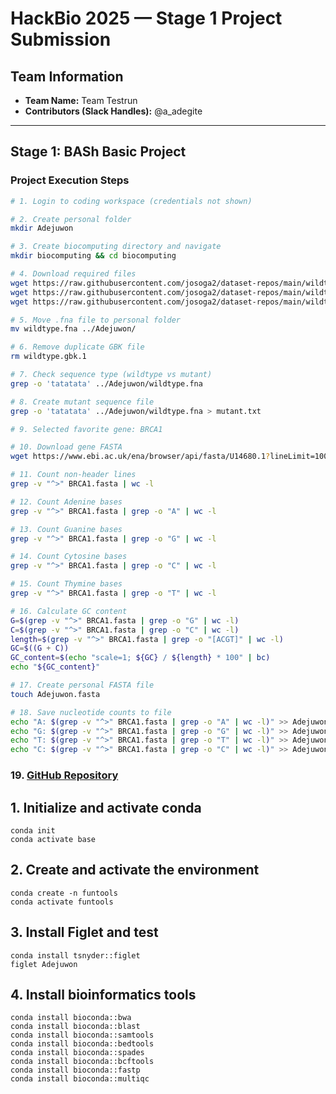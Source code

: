 # HackBio 2025 — Stage 1 Project Submission

## Team Information

- **Team Name:** Team Testrun  
- **Contributors (Slack Handles):** @a_adegite

---

## Stage 1: BASh Basic Project

### Project Execution Steps

```bash
# 1. Login to coding workspace (credentials not shown)

# 2. Create personal folder
mkdir Adejuwon

# 3. Create biocomputing directory and navigate
mkdir biocomputing && cd biocomputing

# 4. Download required files
wget https://raw.githubusercontent.com/josoga2/dataset-repos/main/wildtype.fna
wget https://raw.githubusercontent.com/josoga2/dataset-repos/main/wildtype.gbk
wget https://raw.githubusercontent.com/josoga2/dataset-repos/main/wildtype.gbk

# 5. Move .fna file to personal folder
mv wildtype.fna ../Adejuwon/

# 6. Remove duplicate GBK file
rm wildtype.gbk.1

# 7. Check sequence type (wildtype vs mutant)
grep -o 'tatatata' ../Adejuwon/wildtype.fna

# 8. Create mutant sequence file
grep -o 'tatatata' ../Adejuwon/wildtype.fna > mutant.txt

# 9. Selected favorite gene: BRCA1

# 10. Download gene FASTA
wget https://www.ebi.ac.uk/ena/browser/api/fasta/U14680.1?lineLimit=1000 -O BRCA1.fasta

# 11. Count non-header lines
grep -v "^>" BRCA1.fasta | wc -l

# 12. Count Adenine bases
grep -v "^>" BRCA1.fasta | grep -o "A" | wc -l

# 13. Count Guanine bases
grep -v "^>" BRCA1.fasta | grep -o "G" | wc -l

# 14. Count Cytosine bases
grep -v "^>" BRCA1.fasta | grep -o "C" | wc -l

# 15. Count Thymine bases
grep -v "^>" BRCA1.fasta | grep -o "T" | wc -l

# 16. Calculate GC content
G=$(grep -v "^>" BRCA1.fasta | grep -o "G" | wc -l)
C=$(grep -v "^>" BRCA1.fasta | grep -o "C" | wc -l)
length=$(grep -v "^>" BRCA1.fasta | grep -o "[ACGT]" | wc -l)
GC=$((G + C))
GC_content=$(echo "scale=1; ${GC} / ${length} * 100" | bc)
echo "${GC_content}"

# 17. Create personal FASTA file
touch Adejuwon.fasta

# 18. Save nucleotide counts to file
echo "A: $(grep -v "^>" BRCA1.fasta | grep -o "A" | wc -l)" >> Adejuwon.fasta
echo "G: $(grep -v "^>" BRCA1.fasta | grep -o "G" | wc -l)" >> Adejuwon.fasta
echo "T: $(grep -v "^>" BRCA1.fasta | grep -o "T" | wc -l)" >> Adejuwon.fasta
echo "C: $(grep -v "^>" BRCA1.fasta | grep -o "C" | wc -l)" >> Adejuwon.fasta

```

### 19. [GitHub Repository](https://github.com/A-Adegite/output)

## 1. Initialize and activate conda
```
conda init
conda activate base
```

## 2. Create and activate the environment
```
conda create -n funtools
conda activate funtools
```

## 3. Install Figlet and test
```
conda install tsnyder::figlet
figlet Adejuwon
```

## 4. Install bioinformatics tools
```
conda install bioconda::bwa
conda install bioconda::blast
conda install bioconda::samtools
conda install bioconda::bedtools
conda install bioconda::spades
conda install bioconda::bcftools
conda install bioconda::fastp
conda install bioconda::multiqc
